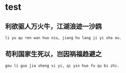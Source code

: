 # test

## 利欲驱人万火牛，江湖浪迹一沙鸥
`li yu qu ren wan huo niu, jiang hu lang ji yi sha ou.`

## 苟利国家生死以，岂因祸福趋避之
`gou li guo jia sheng si yi, qi yin huo fu qu bi zhi.`
